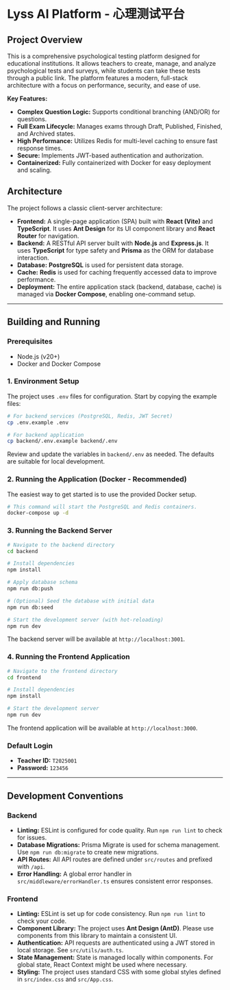 # Lyss AI Platform - 心理测试平台

## Project Overview

This is a comprehensive psychological testing platform designed for educational institutions. It allows teachers to create, manage, and analyze psychological tests and surveys, while students can take these tests through a public link. The platform features a modern, full-stack architecture with a focus on performance, security, and ease of use.

**Key Features:**

*   **Complex Question Logic:** Supports conditional branching (AND/OR) for questions.
*   **Full Exam Lifecycle:** Manages exams through Draft, Published, Finished, and Archived states.
*   **High Performance:** Utilizes Redis for multi-level caching to ensure fast response times.
*   **Secure:** Implements JWT-based authentication and authorization.
*   **Containerized:** Fully containerized with Docker for easy deployment and scaling.

## Architecture

The project follows a classic client-server architecture:

*   **Frontend:** A single-page application (SPA) built with **React (Vite)** and **TypeScript**. It uses **Ant Design** for its UI component library and **React Router** for navigation.
*   **Backend:** A RESTful API server built with **Node.js** and **Express.js**. It uses **TypeScript** for type safety and **Prisma** as the ORM for database interaction.
*   **Database:** **PostgreSQL** is used for persistent data storage.
*   **Cache:** **Redis** is used for caching frequently accessed data to improve performance.
*   **Deployment:** The entire application stack (backend, database, cache) is managed via **Docker Compose**, enabling one-command setup.

---

## Building and Running

### Prerequisites

*   Node.js (v20+)
*   Docker and Docker Compose

### 1. Environment Setup

The project uses `.env` files for configuration. Start by copying the example files:

```bash
# For backend services (PostgreSQL, Redis, JWT Secret)
cp .env.example .env

# For backend application
cp backend/.env.example backend/.env
```

Review and update the variables in `backend/.env` as needed. The defaults are suitable for local development.

### 2. Running the Application (Docker - Recommended)

The easiest way to get started is to use the provided Docker setup.

```bash
# This command will start the PostgreSQL and Redis containers.
docker-compose up -d
```

### 3. Running the Backend Server

```bash
# Navigate to the backend directory
cd backend

# Install dependencies
npm install

# Apply database schema
npm run db:push

# (Optional) Seed the database with initial data
npm run db:seed

# Start the development server (with hot-reloading)
npm run dev
```

The backend server will be available at `http://localhost:3001`.

### 4. Running the Frontend Application

```bash
# Navigate to the frontend directory
cd frontend

# Install dependencies
npm install

# Start the development server
npm run dev
```

The frontend application will be available at `http://localhost:3000`.

### Default Login

*   **Teacher ID:** `T2025001`
*   **Password:** `123456`

---

## Development Conventions

### Backend

*   **Linting:** ESLint is configured for code quality. Run `npm run lint` to check for issues.
*   **Database Migrations:** Prisma Migrate is used for schema management. Use `npm run db:migrate` to create new migrations.
*   **API Routes:** All API routes are defined under `src/routes` and prefixed with `/api`.
*   **Error Handling:** A global error handler in `src/middleware/errorHandler.ts` ensures consistent error responses.

### Frontend

*   **Linting:** ESLint is set up for code consistency. Run `npm run lint` to check your code.
*   **Component Library:** The project uses **Ant Design (AntD)**. Please use components from this library to maintain a consistent UI.
*   **Authentication:** API requests are authenticated using a JWT stored in local storage. See `src/utils/auth.ts`.
*   **State Management:** State is managed locally within components. For global state, React Context might be used where necessary.
*   **Styling:** The project uses standard CSS with some global styles defined in `src/index.css` and `src/App.css`.
